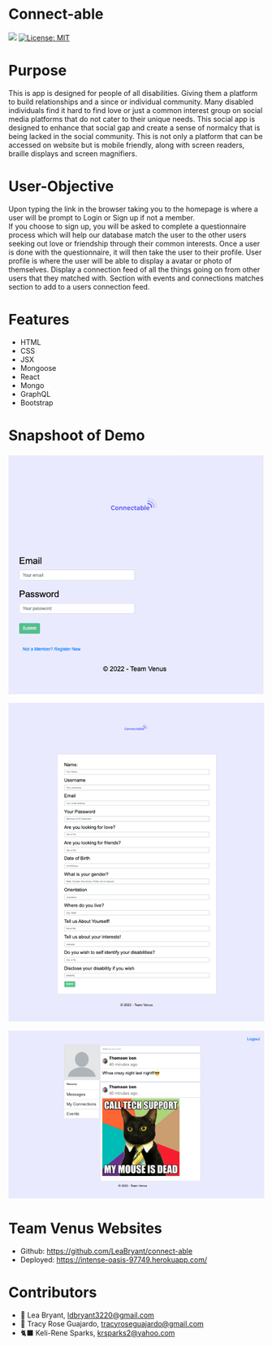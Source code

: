 # Connect-able
<a href="connectable"><img src="https://img.shields.io/badge/-Connectable-purple"/></a>
[![License: MIT](https://img.shields.io/badge/License-MIT-yellow.svg)](https://opensource.org/licenses/MIT)


# Purpose 
This is app is designed for people of all disabilities. Giving them a platform to build relationships and a since or individual community. Many  disabled individuals find it hard to find love or just a common interest  group on social media platforms that do not cater to their unique needs. This social app is designed to enhance that social gap and create a sense of normalcy that is being lacked in the social community. This is not only a platform that can be accessed on website but is mobile friendly, along with screen readers, braille displays and screen magnifiers.


# User-Objective 
Upon typing the link in the browser taking you to the homepage is where a user will be prompt to Login or Sign up if not a member.  
If you choose to sign up, you will be asked to complete a questionnaire process which will help our database match the user to the other users seeking out love or friendship through their common interests. Once a user is done with the  questionnaire, it will then take the user to their profile.
User profile is where the user will be able to display a avatar or photo of themselves. Display a  connection feed of all the things going on from other users that they matched with. Section with events and connections matches section to add to a users connection feed. 


# Features 
* HTML 
* CSS
* JSX
* Mongoose 
* React
* Mongo
* GraphQL
* Bootstrap

# Snapshoot of Demo
![Home page](/client/src/images/Home.png)

![Sign up page](/client/src/images/Signup.png)

![Profile Page](/client/src/images/Profilepage.png)


# Team Venus Websites 
* Github: https://github.com/LeaBryant/connect-able 
* Deployed: https://intense-oasis-97749.herokuapp.com/


# Contributors 
- 🦄 Lea Bryant, ldbryant3220@gmail.com 
- 🍑 Tracy Rose Guajardo, tracyroseguajardo@gmail.com 
- 🐈‍⬛ Keli-Rene Sparks, krsparks2@yahoo.com